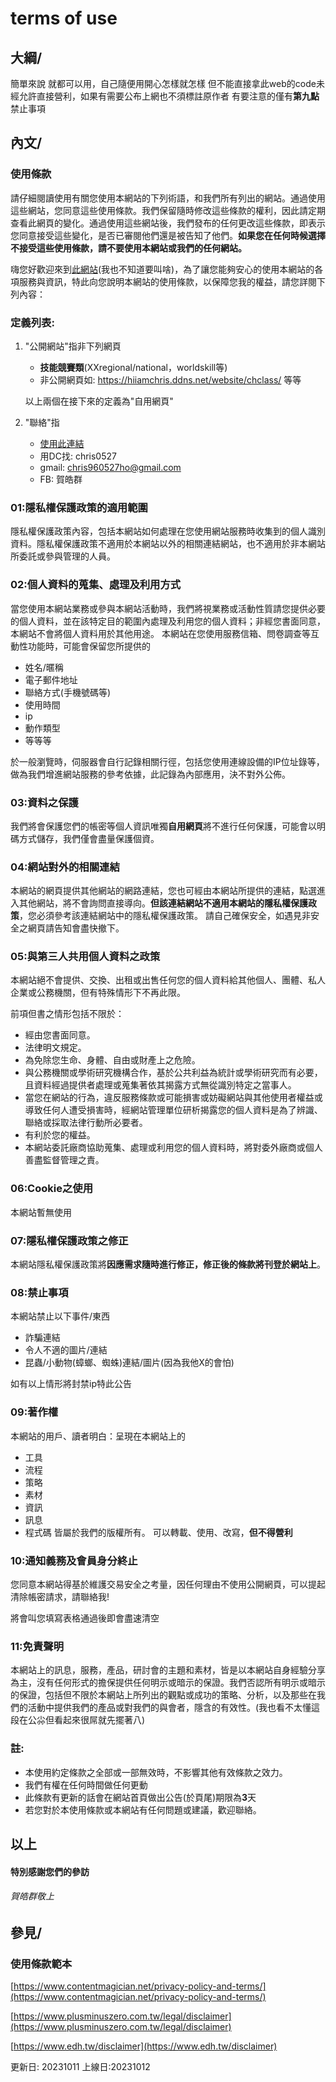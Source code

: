 # terms of use

## 大綱/
簡單來說 就都可以用，自己隨便用開心怎樣就怎樣 但不能直接拿此web的code未經允許直接營利，如果有需要公布上網也不須標註原作者
有要注意的僅有**第九點**禁止事項

## 內文/

### 使用條款
請仔細閱讀使用有關您使用本網站的下列術語，和我們所有列出的網站。通過使用這些網站，您同意這些使用條款。我們保留隨時修改這些條款的權利，因此請定期查看此網頁的變化。通過使用這些網站後，我們發布的任何更改這些條款，即表示您同意接受這些變化，是否已審閱他們還是被告知了他們。**如果您在任何時候選擇不接受這些使用條款，請不要使用本網站或我們的任何網站。**

嗨您好歡迎來到[此網站](https://hiiamchris.ddns.net/)(我也不知道要叫啥)，為了讓您能夠安心的使用本網站的各項服務與資訊，特此向您說明本網站的使用條款，以保障您我的權益，請您詳閱下列內容：

### 定義列表:
1. "公開網站"指非下列網頁
   - **技能競賽類**(XXregional/national，worldskill等)
   - 非公開網頁如: https://hiiamchris.ddns.net/website/chclass/ 等等

    以上兩個在接下來的定義為"自用網頁"

2. "聯絡"指
   - [使用此連結](https://hiiamchris.ddns.net/website/anther/respond)
   - 用DC找: chris0527
   - gmail: chris960527ho@gmail.com
   - FB: 賀皓群

### 01:隱私權保護政策的適用範圍
隱私權保護政策內容，包括本網站如何處理在您使用網站服務時收集到的個人識別資料。隱私權保護政策不適用於本網站以外的相關連結網站，也不適用於非本網站所委託或參與管理的人員。

### 02:個人資料的蒐集、處理及利用方式
當您使用本網站業務或參與本網站活動時，我們將視業務或活動性質請您提供必要的個人資料，並在該特定目的範圍內處理及利用您的個人資料；非經您書面同意，本網站不會將個人資料用於其他用途。
本網站在您使用服務信箱、問卷調查等互動性功能時，可能會保留您所提供的
- 姓名/暱稱
- 電子郵件地址
- 聯絡方式(手機號碼等)
- 使用時間
- ip
- 動作類型
- 等等等

於一般瀏覽時，伺服器會自行記錄相關行徑，包括您使用連線設備的IP位址錄等，做為我們增進網站服務的參考依據，此記錄為內部應用，決不對外公佈。

### 03:資料之保護
我們將會保護您們的帳密等個人資訊唯獨**自用網頁**將不進行任何保護，可能會以明碼方式儲存，我們僅會盡量保護個資。

### 04:網站對外的相關連結
本網站的網頁提供其他網站的網路連結，您也可經由本網站所提供的連結，點選進入其他網站，將不會詢問直接導向。**但該連結網站不適用本網站的隱私權保護政策**，您必須參考該連結網站中的隱私權保護政策。
請自己確保安全，如遇見非安全之網頁請告知會盡快撤下。

### 05:與第三人共用個人資料之政策
本網站絕不會提供、交換、出租或出售任何您的個人資料給其他個人、團體、私人企業或公務機關，但有特殊情形下不再此限。

前項但書之情形包括不限於：
- 經由您書面同意。
- 法律明文規定。
- 為免除您生命、身體、自由或財產上之危險。
- 與公務機關或學術研究機構合作，基於公共利益為統計或學術研究而有必要，且資料經過提供者處理或蒐集著依其揭露方式無從識別特定之當事人。
- 當您在網站的行為，違反服務條款或可能損害或妨礙網站與其他使用者權益或導致任何人遭受損害時，經網站管理單位研析揭露您的個人資料是為了辨識、聯絡或採取法律行動所必要者。
- 有利於您的權益。
- 本網站委託廠商協助蒐集、處理或利用您的個人資料時，將對委外廠商或個人善盡監督管理之責。

### 06:Cookie之使用
本網站暫無使用

### 07:隱私權保護政策之修正
本網站隱私權保護政策將**因應需求隨時進行修正，修正後的條款將刊登於網站上**。

### 08:禁止事項
本網站禁止以下事件/東西

- 詐騙連結
- 令人不適的圖片/連結
- 昆蟲/小動物(蟑螂、蜘蛛)連結/圖片(因為我他X的會怕)

如有以上情形將封禁ip特此公告

### 09:著作權
本網站的用戶、讀者明白：呈現在本網站上的
- 工具
- 流程
- 策略
- 素材
- 資訊
- 訊息
- 程式碼
皆屬於我們的版權所有。
可以轉載、使用、改寫，**但不得營利**

### 10:通知義務及會員身分終止
您同意本網站得基於維護交易安全之考量，因任何理由不使用公開網頁，可以提起清除帳密請求，請聯絡我!

將會叫您填寫表格通過後即會盡速清空

### 11:免責聲明
本網站上的訊息，服務，產品，研討會的主題和素材，皆是以本網站自身經驗分享為主，沒有任何形式的擔保提供任何明示或暗示的保證。我們否認所有明示或暗示的保證，包括但不限於本網站上所列出的觀點或成功的策略、分析，以及那些在我們的活動中提供我們的產品或對我們的與會者，隱含的有效性。(我也看不太懂這段在公尛但看起來很屌就先擺著八)

### 註:
- 本使用約定條款之全部或一部無效時，不影響其他有效條款之效力。
- 我們有權在任何時間做任何更動
- 此條款有更新的話會在網站首頁做出公告(於頁尾)期限為**3**天
- 若您對於本使用條款或本網站有任何問題或建議，歡迎聯絡。

## 以上
#### 特別感謝您們的參訪
###### 賀皓群敬上

## 參見/
### 使用條款範本
[https://www.contentmagician.net/privacy-policy-and-terms/](https://www.contentmagician.net/privacy-policy-and-terms/)

[https://www.plusminuszero.com.tw/legal/disclaimer](https://www.plusminuszero.com.tw/legal/disclaimer)

[https://www.edh.tw/disclaimer](https://www.edh.tw/disclaimer)

更新日: 20231011 上線日:20231012